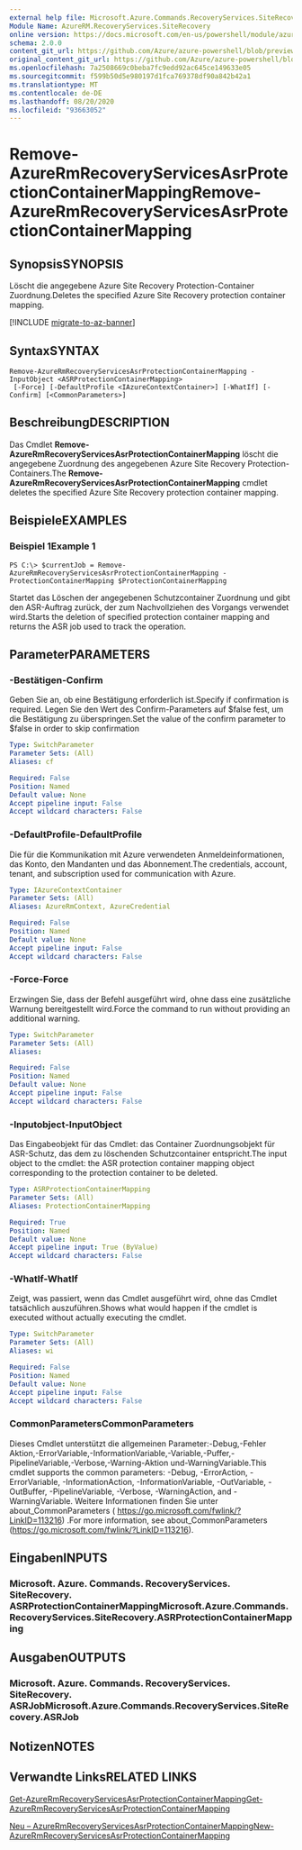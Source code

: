 ```yaml
---
external help file: Microsoft.Azure.Commands.RecoveryServices.SiteRecovery.dll-Help.xml
Module Name: AzureRM.RecoveryServices.SiteRecovery
online version: https://docs.microsoft.com/en-us/powershell/module/azurerm.recoveryservices.siterecovery/remove-azurermrecoveryservicesasrprotectioncontainermapping
schema: 2.0.0
content_git_url: https://github.com/Azure/azure-powershell/blob/preview/src/ResourceManager/RecoveryServices.SiteRecovery/Commands.RecoveryServices.SiteRecovery/help/Remove-AzureRmRecoveryServicesAsrProtectionContainerMapping.md
original_content_git_url: https://github.com/Azure/azure-powershell/blob/preview/src/ResourceManager/RecoveryServices.SiteRecovery/Commands.RecoveryServices.SiteRecovery/help/Remove-AzureRmRecoveryServicesAsrProtectionContainerMapping.md
ms.openlocfilehash: 7a2508669c0beba7fc9edd92ac645ce149633e05
ms.sourcegitcommit: f599b50d5e980197d1fca769378df90a842b42a1
ms.translationtype: MT
ms.contentlocale: de-DE
ms.lasthandoff: 08/20/2020
ms.locfileid: "93663052"
---
```

# <span data-ttu-id="09fb2-101">Remove-AzureRmRecoveryServicesAsrProtectionContainerMapping</span><span class="sxs-lookup"><span data-stu-id="09fb2-101">Remove-AzureRmRecoveryServicesAsrProtectionContainerMapping</span></span>

## <span data-ttu-id="09fb2-102">Synopsis</span><span class="sxs-lookup"><span data-stu-id="09fb2-102">SYNOPSIS</span></span>
<span data-ttu-id="09fb2-103">Löscht die angegebene Azure Site Recovery Protection-Container Zuordnung.</span><span class="sxs-lookup"><span data-stu-id="09fb2-103">Deletes the specified Azure Site Recovery protection container mapping.</span></span>

[!INCLUDE [migrate-to-az-banner](../../includes/migrate-to-az-banner.md)]

## <span data-ttu-id="09fb2-104">Syntax</span><span class="sxs-lookup"><span data-stu-id="09fb2-104">SYNTAX</span></span>

```
Remove-AzureRmRecoveryServicesAsrProtectionContainerMapping -InputObject <ASRProtectionContainerMapping>
 [-Force] [-DefaultProfile <IAzureContextContainer>] [-WhatIf] [-Confirm] [<CommonParameters>]
```

## <span data-ttu-id="09fb2-105">Beschreibung</span><span class="sxs-lookup"><span data-stu-id="09fb2-105">DESCRIPTION</span></span>
<span data-ttu-id="09fb2-106">Das Cmdlet **Remove-AzureRmRecoveryServicesAsrProtectionContainerMapping** löscht die angegebene Zuordnung des angegebenen Azure Site Recovery Protection-Containers.</span><span class="sxs-lookup"><span data-stu-id="09fb2-106">The **Remove-AzureRmRecoveryServicesAsrProtectionContainerMapping** cmdlet deletes the specified Azure Site Recovery protection container mapping.</span></span>

## <span data-ttu-id="09fb2-107">Beispiele</span><span class="sxs-lookup"><span data-stu-id="09fb2-107">EXAMPLES</span></span>

### <span data-ttu-id="09fb2-108">Beispiel 1</span><span class="sxs-lookup"><span data-stu-id="09fb2-108">Example 1</span></span>
```
PS C:\> $currentJob = Remove-AzureRmRecoveryServicesAsrProtectionContainerMapping -ProtectionContainerMapping $ProtectionContainerMapping
```

<span data-ttu-id="09fb2-109">Startet das Löschen der angegebenen Schutzcontainer Zuordnung und gibt den ASR-Auftrag zurück, der zum Nachvollziehen des Vorgangs verwendet wird.</span><span class="sxs-lookup"><span data-stu-id="09fb2-109">Starts the deletion of specified protection container mapping and returns the ASR job used to track the operation.</span></span>

## <span data-ttu-id="09fb2-110">Parameter</span><span class="sxs-lookup"><span data-stu-id="09fb2-110">PARAMETERS</span></span>

### <span data-ttu-id="09fb2-111">-Bestätigen</span><span class="sxs-lookup"><span data-stu-id="09fb2-111">-Confirm</span></span>
<span data-ttu-id="09fb2-112">Geben Sie an, ob eine Bestätigung erforderlich ist.</span><span class="sxs-lookup"><span data-stu-id="09fb2-112">Specify if confirmation is required.</span></span> <span data-ttu-id="09fb2-113">Legen Sie den Wert des Confirm-Parameters auf $false fest, um die Bestätigung zu überspringen.</span><span class="sxs-lookup"><span data-stu-id="09fb2-113">Set the value of the confirm parameter to $false in order to skip confirmation</span></span>

```yaml
Type: SwitchParameter
Parameter Sets: (All)
Aliases: cf

Required: False
Position: Named
Default value: None
Accept pipeline input: False
Accept wildcard characters: False
```

### <span data-ttu-id="09fb2-114">-DefaultProfile</span><span class="sxs-lookup"><span data-stu-id="09fb2-114">-DefaultProfile</span></span>
<span data-ttu-id="09fb2-115">Die für die Kommunikation mit Azure verwendeten Anmeldeinformationen, das Konto, den Mandanten und das Abonnement.</span><span class="sxs-lookup"><span data-stu-id="09fb2-115">The credentials, account, tenant, and subscription used for communication with Azure.</span></span>
```yaml
Type: IAzureContextContainer
Parameter Sets: (All)
Aliases: AzureRmContext, AzureCredential

Required: False
Position: Named
Default value: None
Accept pipeline input: False
Accept wildcard characters: False
```

### <span data-ttu-id="09fb2-116">-Force</span><span class="sxs-lookup"><span data-stu-id="09fb2-116">-Force</span></span>
<span data-ttu-id="09fb2-117">Erzwingen Sie, dass der Befehl ausgeführt wird, ohne dass eine zusätzliche Warnung bereitgestellt wird.</span><span class="sxs-lookup"><span data-stu-id="09fb2-117">Force the command to run without providing an additional warning.</span></span>

```yaml
Type: SwitchParameter
Parameter Sets: (All)
Aliases:

Required: False
Position: Named
Default value: None
Accept pipeline input: False
Accept wildcard characters: False
```

### <span data-ttu-id="09fb2-118">-Inputobject</span><span class="sxs-lookup"><span data-stu-id="09fb2-118">-InputObject</span></span>
<span data-ttu-id="09fb2-119">Das Eingabeobjekt für das Cmdlet: das Container Zuordnungsobjekt für ASR-Schutz, das dem zu löschenden Schutzcontainer entspricht.</span><span class="sxs-lookup"><span data-stu-id="09fb2-119">The input object to the cmdlet: the ASR protection container mapping object corresponding to the protection container to be deleted.</span></span>

```yaml
Type: ASRProtectionContainerMapping
Parameter Sets: (All)
Aliases: ProtectionContainerMapping

Required: True
Position: Named
Default value: None
Accept pipeline input: True (ByValue)
Accept wildcard characters: False
```

### <span data-ttu-id="09fb2-120">-WhatIf</span><span class="sxs-lookup"><span data-stu-id="09fb2-120">-WhatIf</span></span>
<span data-ttu-id="09fb2-121">Zeigt, was passiert, wenn das Cmdlet ausgeführt wird, ohne das Cmdlet tatsächlich auszuführen.</span><span class="sxs-lookup"><span data-stu-id="09fb2-121">Shows what would happen if the cmdlet is executed without actually executing the cmdlet.</span></span>

```yaml
Type: SwitchParameter
Parameter Sets: (All)
Aliases: wi

Required: False
Position: Named
Default value: None
Accept pipeline input: False
Accept wildcard characters: False
```

### <span data-ttu-id="09fb2-122">CommonParameters</span><span class="sxs-lookup"><span data-stu-id="09fb2-122">CommonParameters</span></span>
<span data-ttu-id="09fb2-123">Dieses Cmdlet unterstützt die allgemeinen Parameter:-Debug,-Fehler Aktion,-ErrorVariable,-InformationVariable,-Variable,-Puffer,-PipelineVariable,-Verbose,-Warning-Aktion und-WarningVariable.</span><span class="sxs-lookup"><span data-stu-id="09fb2-123">This cmdlet supports the common parameters: -Debug, -ErrorAction, -ErrorVariable, -InformationAction, -InformationVariable, -OutVariable, -OutBuffer, -PipelineVariable, -Verbose, -WarningAction, and -WarningVariable.</span></span> <span data-ttu-id="09fb2-124">Weitere Informationen finden Sie unter about_CommonParameters ( https://go.microsoft.com/fwlink/?LinkID=113216) .</span><span class="sxs-lookup"><span data-stu-id="09fb2-124">For more information, see about_CommonParameters (https://go.microsoft.com/fwlink/?LinkID=113216).</span></span>

## <span data-ttu-id="09fb2-125">Eingaben</span><span class="sxs-lookup"><span data-stu-id="09fb2-125">INPUTS</span></span>

### <span data-ttu-id="09fb2-126">Microsoft. Azure. Commands. RecoveryServices. SiteRecovery. ASRProtectionContainerMapping</span><span class="sxs-lookup"><span data-stu-id="09fb2-126">Microsoft.Azure.Commands.RecoveryServices.SiteRecovery.ASRProtectionContainerMapping</span></span>

## <span data-ttu-id="09fb2-127">Ausgaben</span><span class="sxs-lookup"><span data-stu-id="09fb2-127">OUTPUTS</span></span>

### <span data-ttu-id="09fb2-128">Microsoft. Azure. Commands. RecoveryServices. SiteRecovery. ASRJob</span><span class="sxs-lookup"><span data-stu-id="09fb2-128">Microsoft.Azure.Commands.RecoveryServices.SiteRecovery.ASRJob</span></span>

## <span data-ttu-id="09fb2-129">Notizen</span><span class="sxs-lookup"><span data-stu-id="09fb2-129">NOTES</span></span>

## <span data-ttu-id="09fb2-130">Verwandte Links</span><span class="sxs-lookup"><span data-stu-id="09fb2-130">RELATED LINKS</span></span>

[<span data-ttu-id="09fb2-131">Get-AzureRmRecoveryServicesAsrProtectionContainerMapping</span><span class="sxs-lookup"><span data-stu-id="09fb2-131">Get-AzureRmRecoveryServicesAsrProtectionContainerMapping</span></span>](./Get-AzureRmRecoveryServicesAsrProtectionContainerMapping.md)

[<span data-ttu-id="09fb2-132">Neu – AzureRmRecoveryServicesAsrProtectionContainerMapping</span><span class="sxs-lookup"><span data-stu-id="09fb2-132">New-AzureRmRecoveryServicesAsrProtectionContainerMapping</span></span>](./New-AzureRmRecoveryServicesAsrProtectionContainerMapping.md)
